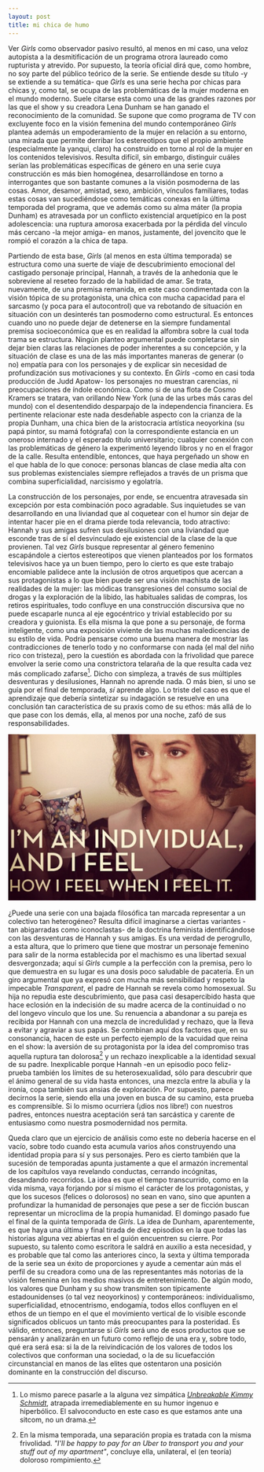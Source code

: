 ```yaml
---
layout: post
title: mi chica de humo
---
```


Ver *Girls* como observador pasivo resultó, al menos en mi caso, una veloz autopista a la desmitificación de un programa otrora laureado como rupturista y atrevido. Por supuesto, la teoría oficial dirá que, como hombre, no soy parte del público teórico de la serie. Se entiende desde su título -y se extiende a su temática- que *Girls* es una serie hecha por chicas para chicas y, como tal, se ocupa de las problemáticas de la mujer moderna en el mundo moderno. Suele citarse esta como una de las grandes razones por las que el show y su creadora Lena Dunham se han ganado el reconocimiento de la comunidad. Se supone que como programa de TV con excluyente foco en la visión femenina del mundo contemporáneo *Girls* plantea además un empoderamiento de la mujer en relación a su entorno, una mirada que permite derribar los estereotipos que el propio ambiente (especialmente la yanqui, claro) ha construido en torno al rol de la mujer en los contenidos televisivos. Resulta difícil, sin embargo, distinguir cuáles serían las problemáticas específicas de género en una serie cuya construcción es más bien homogénea, desarrollándose en torno a interrogantes que son bastante comunes a la visión posmoderna de las cosas. Amor, desamor, amistad, sexo, ambición, vínculos familiares, todas estas cosas van sucediéndose como temáticas conexas en la última temporada del programa, que ve además como su alma máter (la propia Dunham) es atravesada por un conflicto existencial arquetípico en la post adolescencia: una ruptura amorosa exacerbada por la pérdida del vínculo más cercano -la mejor amiga- en manos, justamente, del jovencito que le rompió el corazón a la chica de tapa.

Partiendo de esta base, *Girls* (al menos en esta última temporada) se estructura como una suerte de viaje de descubrimiento emocional del castigado personaje principal, Hannah, a través de la anhedonia que le sobreviene al reseteo forzado de la habilidad de amar. Se trata, nuevamente, de una premisa remanida, en este caso condimentada con la visión tópica de su protagonista, una chica con mucha capacidad para el sarcasmo (y poca para el autocontrol) que va rebotando de situación en situación con un desinterés tan posmoderno como estructural. Es entonces cuando uno no puede dejar de detenerse en la siempre fundamental premisa socioeconómica que es en realidad la alfombra sobre la cual toda trama se estructura. Ningún planteo argumental puede completarse sin dejar bien claras las relaciones de poder inherentes a su concepción, y la situación de clase es una de las más importantes maneras de generar (o no) empatía para con los personajes y de explicar sin necesidad de profundización sus motivaciones y su contexto. En *Girls* -como en casi toda producción de Judd Apatow- los personajes no muestran carencias, ni preocupaciones de índole económica. Como si de una flota de Cosmo Kramers se tratara, van orillando New York (una de las urbes más caras del mundo) con el desentendido desparpajo de la independencia financiera. Es pertinente relacionar este nada desdeñable aspecto con la crianza de la propia Dunham, una chica bien de la aristocracia artística neoyorkina (su papá pintor, su mamá fotógrafa) con la correspondiente estancia en un oneroso internado y el esperado título universitario; cualquier conexión con las problemáticas de género la experimentó leyendo libros y no en el fragor de la calle. Resulta entendible, entonces, que haya pergeñado un show en el que habla de lo que conoce: personas blancas de clase media alta con sus problemas existenciales siempre reflejados a través de un prisma que combina superficialidad, narcisismo y egolatría.

La construcción de los personajes, por ende, se encuentra atravesada sin excepción por esta combinación poco agradable. Sus inquietudes se van desarrollando en una liviandad que al coquetear con el humor sin dejar de intentar hacer pie en el drama pierde toda relevancia, todo atractivo: Hannah y sus amigas sufren sus desilusiones con una liviandad que esconde tras de sí el desvinculado eje existencial de la clase de la que provienen. Tal vez *Girls* busque representar al género femenino escapándole a ciertos estereotipos que vienen planteados por los formatos televisivos hace ya un buen tiempo, pero lo cierto es que este trabajo encomiable palidece ante la inclusión de otros arquetipos que acercan a sus protagonistas a lo que bien puede ser una visión machista de las realidades de la mujer: las módicas transgresiones del consumo social de drogas y la exploración de la libido, las habituales salidas de compras, los retiros espirituales, todo confluye en una construcción discursiva que no puede escaparle nunca al eje egocéntrico y trivial establecido por su creadora y guionista. Es ella misma la que pone a su personaje, de forma inteligente, como una exposición viviente de las muchas maledicencias de su estilo de vida. Podría pensarse como una buena manera de mostrar las contradicciones de tenerlo todo y no conformarse con nada (el mal del niño rico con tristeza), pero la cuestión es abordada con la frivolidad que parece envolver la serie como una constrictora telaraña de la que resulta cada vez más complicado zafarse[^fn-n1]. Dicho con simpleza, a través de sus múltiples desventuras y desilusiones, Hannah no aprende nada. O más bien, si uno se guía por el final de temporada, *sí* aprende algo. Lo triste del caso es que el aprendizaje que debería sintetizar su indagación se resuelve en una conclusión tan característica de su praxis como de su ethos: más allá de lo que pase con los demás, ella, al menos por una noche, zafó de sus responsabilidades.

![alt text](https://raw.githubusercontent.com/irigoin/irigoin.github.io/master/images/chiks.jpg "Filosofía barata y zapatos de marca")

¿Puede una serie con una bajada filosófica tan marcada representar a un colectivo tan heterogéneo? Resulta difícil imaginarse a ciertas variantes -tan abigarradas como iconoclastas- de la doctrina feminista identificándose con las desventuras de Hannah y sus amigas. Es una verdad de perogrullo, a esta altura, que lo primero que tiene que mostrar un personaje femenino para salir de la norma establecida por el machismo es una libertad sexual desvergonzada; aquí sí *Girls* cumple a la perfección con la premisa, pero lo que demuestra en su lugar es una dosis poco saludable de pacatería. En un giro argumental que ya expresó con mucha más sensibilidad y respeto la impecable *Transparent*, el padre de Hannah se revela como homosexual. Su hija no repudia este descubrimiento, que pasa casi desapercibido hasta que hace eclosión en la indecisión de su madre acerca de la continuidad o no del longevo vínculo que los une. Su renuencia a abandonar a su pareja es recibida por Hannah con una mezcla de incredulidad y rechazo, que la lleva a evitar y agraviar a sus papás. Se combinan aquí dos factores que, en su consonancia, hacen de este un perfecto ejemplo de la vacuidad que reina en el show: la aversión de su protagonista por la idea del compromiso tras aquella ruptura tan dolorosa[^fn-n2] y un rechazo inexplicable a la identidad sexual de su padre. Inexplicable porque Hannah -en un episodio poco feliz- prueba también los límites de su heterosexualidad, sólo para descubrir que el ánimo general de su vida hasta entonces, una mezcla entre la abulia y la ironía, copa también sus ansias de exploración. Por supuesto, parece decirnos la serie, siendo ella una joven en busca de su camino, esta prueba es comprensible. Si lo mismo ocurriera (¡dios nos libre!) con nuestros padres, entonces nuestra aceptación será tan sarcástica y carente de entusiasmo como nuestra posmodernidad nos permita.

Queda claro que un ejercicio de análisis como este no debería hacerse en el vacío, sobre todo cuando esta acumula varios años construyendo una identidad propia para sí y sus personajes. Pero es cierto también que la sucesión de temporadas apunta justamente a que el armazón incremental de los capítulos vaya revelando conductas, cerrando incógnitas, desandando recorridos. La idea es que el tiempo transcurrido, como en la vida misma, vaya forjando por sí mismo el carácter de los protagonistas, y que los sucesos (felices o dolorosos) no sean en vano, sino que apunten a profundizar la humanidad de personajes que pese a ser de ficción buscan representar un microclima de la propia humanidad. El domingo pasado fue el final de la quinta temporada de *Girls*. La idea de Dunham, aparentemente, es que haya una última y final tirada de diez episodios en la que todas las historias alguna vez abiertas en el guión encuentren su cierre. Por supuesto, su talento como escritora le saldrá en auxilio a esta necesidad, y es probable que tal como las anteriores cinco, la sexta y última temporada de la serie sea un éxito de proporciones y ayude a cementar aún más el perfil de su creadora como una de las representantes más notorias de la visión femenina en los medios masivos de entretenimiento. De algún modo, los valores que Dunham y su show transmiten son típicamente estadounidenses (o tal vez neoyorkinos) y contemporáneos: individualismo, superficialidad, etnocentrismo, endogamia, todos ellos confluyen en el ethos de un tiempo en el que el movimiento vertical de lo visible esconde significados oblicuos un tanto más preocupantes para la posteridad. Es válido, entonces, preguntarse si *Girls* será uno de esos productos que se pensarán y analizarán en un futuro como reflejo de una era y, sobre todo, qué era será esa: si la de la reivindicación de los valores de todos los colectivos que conforman una sociedad, o la de su licuefacción circunstancial en manos de las elites que ostentaron una posición dominante en la construcción del discurso.


[^fn-n1]: Lo mismo parece pasarle a la alguna vez simpática [*Unbreakable Kimmy Schmidt*](netflix.com/title/80025384), atrapada irremediablemente en su humor ingenuo e hiperbólico. El salvoconducto en este caso es que estamos ante una sitcom, no un drama.
[^fn-n2]: En la misma temporada, una separación propia es tratada con la misma frivolidad. *"I'll be happy to pay for an Uber to transport you and your stuff out of my apartment"*, concluye ella, unilateral, el (en teoría) doloroso rompimiento.
